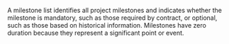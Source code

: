 A milestone list identifies all project milestones and indicates 
whether the milestone is mandatory, such as those required by contract, or optional, such as those based on historical 
information. Milestones have zero duration because they represent a significant point or event.
